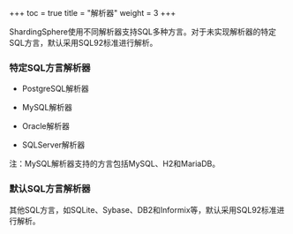 +++
toc = true
title = "解析器"
weight = 3
+++

ShardingSphere使用不同解析器支持SQL多种方言。对于未实现解析器的特定SQL方言，默认采用SQL92标准进行解析。

### 特定SQL方言解析器

- PostgreSQL解析器

- MySQL解析器

- Oracle解析器

- SQLServer解析器

注：MySQL解析器支持的方言包括MySQL、H2和MariaDB。

### 默认SQL方言解析器

其他SQL方言，如SQLite、Sybase、DB2和Informix等，默认采用SQL92标准进行解析。
